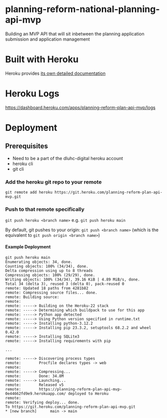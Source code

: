 # planning-reform-national-planning-api-mvp
Building an MVP API that will sit inbetween the planning application submission and application management

# Built with Heroku

Heroku provides [its own detailed documentation](https://devcenter.heroku.com/articles/getting-started-with-python?singlepage=true#set-up)

# Heroku Logs

https://dashboard.heroku.com/apps/planning-reform-plan-api-mvp/logs

# Deployment

## Prerequisites
 - Need to be a part of the dluhc-digital heroku account
 - heroku cli
 - git cli

### Add the heroku git repo to your remote
 `git remote add heroku https://git.heroku.com/planning-reform-plan-api-mvp.git`

### Push to that remote specifically
`git push heroku <branch name>` e.g. `git push heroku main`

By default, git pushes to your origin:
`git push <branch name>` (which is the equivalent to `git push origin <branch name>`)

#### Example Deployment

```
git push heroku main
Enumerating objects: 34, done.
Counting objects: 100% (34/34), done.
Delta compression using up to 8 threads
Compressing objects: 100% (29/29), done.
Writing objects: 100% (34/34), 39.16 KiB | 4.89 MiB/s, done.
Total 34 (delta 3), reused 3 (delta 0), pack-reused 0
remote: Updated 18 paths from 4281b82
remote: Compressing source files... done.
remote: Building source:
remote:
remote: -----> Building on the Heroku-22 stack
remote: -----> Determining which buildpack to use for this app
remote: -----> Python app detected
remote: -----> Using Python version specified in runtime.txt
remote: -----> Installing python-3.12.2
remote: -----> Installing pip 23.3.2, setuptools 68.2.2 and wheel 0.42.0
remote: -----> Installing SQLite3
remote: -----> Installing requirements with pip

...

remote: -----> Discovering process types
remote:        Procfile declares types -> web
remote:
remote: -----> Compressing...
remote:        Done: 34.8M
remote: -----> Launching...
remote:        Released v5
remote:        https://planning-reform-plan-api-mvp-0e44662fd9e9.herokuapp.com/ deployed to Heroku
remote:
remote: Verifying deploy... done.
To https://git.heroku.com/planning-reform-plan-api-mvp.git
* [new branch]      main -> main
```
